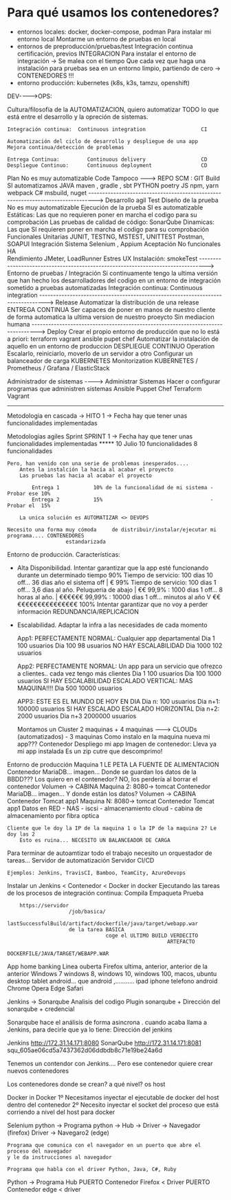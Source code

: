 # Para qué usamos los contenedores?

- entornos locales:                         docker, docker-compose, podman
        Para instalar mi entorno local
        Montarme un entorno de pruebas en local
- entornos de preproducción/pruebas/test    Integración continua
              certificación, previos
                INTEGRACION
        Para instalar el entorno de integración -> Se malea con el tiempo
            Que cada vez que haga una instalación para pruebas sea en un entorno limpio, partiendo de cero
                -> CONTENEDORES !!!
- entorno producción:                       kubernetes (k8s, k3s, tamzu, openshift)



DEV---->OPS:

Cultura/filosofía de la AUTOMATIZACION, quiero automatizar TODO lo que está 
entre el desarrollo y la opreción de sistemas.

    
    Integración continua:  Continuous integration                  CI
    
    Automatización del ciclo de desarrollo y despliegue de una app
    Mejora continua/detección de problemas
    
    Entrega Continua:         Continuous delivery                  CD
    Despliegue Continuo:      Continuous deployment                CD
    
Plan                            No es muy automatizable
Code                            Tampoco                                         ---> REPO SCM : GIT
Build                           SI automatizamos
                                    JAVA        maven , gradle , sbt
                                    PYTHON      poetry
                                    JS          npm, yarn webpack
                                    C#          msbuild, nuget
--------------------------------------------------------------------------------> Desarrollo agil
Test
    Diseño de la prueba         No es muy automatizable
    Ejecución de la prueba      SI es automatizable
        Estáticas: Las que no requieren poner en marcha el codigo para su comprobación
            Las pruebas de calidad de código: SonarQube
        Dinamicas: Las que SI requieren poner en marcha el codigo para su comprobación
            Funcionales
                Unitarias           JUNIT, TESTNG, MSTEST, UNITTEST
                                    Postman, SOAPUI
                Integración
                Sistema
                                    Selenium , Appium
                Aceptación
            No funcionales
                HA                  
                Rendimiento         JMeter, LoadRunner
                Estres
                UX
                Instalación:        smokeTest
--------------------------------------------------------------------------------> Entorno de pruebas / Integración
Si continuamente tengo la ultima versión que han hecho los desarrolladores del 
codigo en un entorno de integración sometido a pruebas automatizadas              Integración continua: Continuous integration
-------------------------------------------------------------------------------->
Release
    Automatizar la distribución de una release                                    ENTREGA CONTINUA
    Ser capaces de poner en manos de nuestro cliente de forma automatica la ultima version de nuestro proeycto
    Sin mediacion humana
-------------------------------------------------------------------------------->
Deploy
    Crear el propio entorno de producción que no lo está a priori:
        terraform
        vagrant
        ansible
        pupet
        chef
    Automatizar la instalación de aquello en un entorno de produccion             DESPLIEGUE CONTINUO
Operation
    Escalarlo, reiniciarlo, moverlo de un servidor a otro
    Configurar un balanceador de carga
        KUBERNETES
Monitorization
        KUBERNETES / Prometheus / Grafana / ElasticStack



Administrador de sistemas ----> Administrar Sistemas
                                Hacer o configurar programas que administren sistemas
            Ansible
            Puppet
            Chef
            Terraform
            Vagrant
      
--------------------------------------------------------------------------------
Metodologia en cascada -> 
    HITO 1   -> Fecha hay que tener unas funcionalidades implementadas

Metodologias agiles
    Sprint
        SPRINT 1 -> Fecha hay que tener unas funcionalidades implementadas
                    *****
                    10 Julio                 10 funcionalidades
                                              8 funcionalidades
                                              
    Pero, han venido con una serie de problemas inesperados....
        Antes la instalción la hacía al acabar el proyecto
        Las pruebas las hacia al acabar el proyecto
        
            Entrega 1           10% de la funcionalidad de mi sistema - Probar ese 10%
            Entrega 2           15%                                   - Probar el  15%
            
        La unica solución es AUTOMATIZAR <> DEVOPS
    
    Necesito una forma muy cómoda     de distribuir/instalar/ejecutar mi programa.... CONTENEDORES
                       estandarizada


Entorno de producción. Características:
-  Alta Disponibilidad.     Intentar garantizar que la app esté funcionando durante un determinado tiempo
                90% Tiempo de servicio: 100 dias 10 off... 36 dias año el sistema off           |   €
                99% Tiempo de servicio: 100 dias 1 off... 3,6 dias al año. Peluqueria de abajo  |   €€
                99,9%                 : 1000 dias 1 off... 8 horas al año.                      |   €€€€€€
                99,99%                : 10000 dias 1 off... minutos al año                      V   €€€€€€€€€€€€€€€€€
                100%
                            Intentar garantizar que no voy a perder información
        REDUNDANCIA/REPLICACION

-  Escalabilidad.           Adaptar la infra a las necesidades de cada momento
    
    App1:   PERFECTAMENTE NORMAL: Cualquier app departamental
        Dia 1       100 usuarios
        Dia 100      98 usuarios            NO HAY ESCALABILIDAD
        Dia 1000    102 usuarios

    App2:   PERFECTAMENTE NORMAL: Un app para un servicio que ofrezco a clientes.. cada vez tengo más clientes
        Dia 1       100 usuarios
        Dia 100     1000 usuarios           SI HAY ESCALABILIDAD            ESCALADO VERTICAL: MAS MAQUINA!!!!
        Dia 500     10000 usuarios 
    
    APP3:   ESTE ES EL MUNDO DE HOY EN DIA
        Dia n:      100 usuarios
        Dia n+1:    100000 usuarios         SI HAY ESCALADO                 ESCALADO HORIZONTAL
        Dia n+2:    2000 usuarios
        Dia n+3     2000000 usuarios
        
    Montamos un Cluster
                    2 maquinas
                    + 4 maquinas            ---> CLOUDs (automatizados)
                    - 3 maquinas
        Como instalo en la maquina nueva mi app??? Contenedor
        Despliego mi app                            Imagen de contenedor: Lleva ya mi app instalada
                                                    Es un zip cutre que descomprimo!
                                                    
                                                    
Entorno de producción
    Maquina 1 LE PETA LA FUENTE DE ALIMENTACION
        Contenedor MariaDB... imagen...
            Donde se guardan los datos de la BBDD??? Los quiero en el contenedor? NO, los perdería al borrar el contenedor
                Volumen -> CABINA
    Maquina 2: 8080-> tomcat
        Contenedor MariaDB... imagen...
            Y donde están los datos?
                Volumen -> CABINA
        Contenedor Tomcat app1
    Maquina N: 8080-> tomcat
        Contenedor Tomcat app1
    Datos en RED
        - NAS
        - iscsi
        - almacenamiento cloud
        - cabina de almacenamiento por fibra optica
        
        
    Cliente que le doy la IP de la maquina 1 o la IP de la maquina 2? Le doy las 2
        Esto es ruina... NECESITO UN BALANCEADOR DE CARGA
        
        
Para terminar de autoamtizar todo el trabajo necesito un orquestador de tareas...
    Servidor de automatización
    Servidor CI/CD
    
    Ejemplos: Jenkins, TravisCI, Bamboo, TeamCity, AzureDevops
    
Instalar un Jenkins < Contenedor < Docker in docker
    Ejecutando las tareas de los procesos de integración continua:
        Compila
        Empaqueta
        Prueba
        
        
        https://servidor
                        /job/basica/
                                    lastSuccessfulBuild/artifact/dockerfile/java/target/webapp.war
                        de la tarea BASICA 
                                    coge el ULTIMO BUILD VERDECITO
                                                        ARTEFACTO
                                                                DOCKERFILE/JAVA/TARGET/WEBAPP.WAR
                                                                
                                                                
App home banking
    Linea ouberta
        Firefox ultima, anterior, anterior de la anterior
            Windows 7 windows 8, windows 10, windows 100, macos, ubuntu desktop
            tablet android... que android ,...........
            ipad
            iphone
            telefono android
        Chrome
        Opera
        Edge
        Safari
        
Jenkins -> Sonarqube
    Analisis del codigo
    Plugin sonarqube + Dirección del sonarqube + credencial
    
Sonarqube hace el análisis de forma asincrona . cuando acaba llama a Jenkins, para decirle que ya lo tiene:
    Dirección del jenkins
    
Jenkins     http://172.31.14.171:8080
SonarQube   http://172.31.14.171:8081
squ_605ae06cd5a7437362d06ddbdb8c71e19be24a6d

Tenemos un contendor con Jenkins....
Pero ese contenedor quiere crear nuevos contenedores

Los contenedores donde se crean? a qué nivel? os host


Docker in Docker 
    1º Necesitamos inyectar el ejecutable de docker del host dentro del contenedor
    2º Necesito inyectar el socket del proceso que está corriendo a nivel del host para docker
    
Selenium
    python -> Programa python -> Hub ->      Driver -> Navegador (firefox)
                                             Driver -> Navegaro2 (edge)
                            
    Programa que comunica con el navegador en un puerto que abre el proceso del navegador
    y le da instrucciones al navegador
    
    Programa que habla con el driver Python, Java, C#, Ruby
    

Python -> Programa
Hub PUERTO
Contenedor Firefox < Driver PUERTO
Contenedor edge < driver


